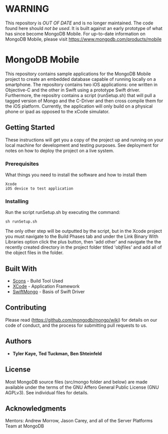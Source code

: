 
# WARNING

This repository is *OUT OF DATE* and is no longer maintained. The code found here should *not be used*. It is built against an early prototype of what has since become MongoDB Mobile. For up-to-date information on MongoDB Mobile, please visit https://www.mongodb.com/products/mobile

# MongoDB Mobile

This repository contains sample applications for the MongoDB Mobile project to create an embedded database capable of running locally on a smartphone. The repository contains two iOS applications: one written in Objective-C and the other in Swift using a prototype Swift driver. Furthermore, the repositry contains a script (runSetup.sh) that will pull a tagged version of Mongo and the C-Driver and then cross compile them for the iOS platform. Currently, the application will only build on a physical phone or ipad as opposed to the xCode simulator. 

## Getting Started

These instructions will get you a copy of the project up and running on your local machine for development and testing purposes. See deployment for notes on how to deploy the project on a live system.

### Prerequisites

What things you need to install the software and how to install them

```
Xcode
iOS device to test application
```

### Installing

Run the script runSetup.sh by executing the command:
```
sh runSetup.sh
```

The only other step will be outputted by the script, but in the Xcode project you must navigate to the Build Phases tab and under the Link Binary With Libraries option click the plus button, then 'add other' and navigate the the recently created directory in the project folder titled 'objfiles' and add all of the object files in the folder. 

## Built With

* [Scons](http://scons.org/) - Build Tool Used
* [XCode](https://developer.apple.com/xcode/) - Application Framework
* [SwiftMongo](https://github.com/Danappelxx/SwiftMongoDB) - Basis of Swift Driver

## Contributing

Please read (https://github.com/mongodb/mongo/wiki) for details on our code of conduct, and the process for submitting pull requests to us.

## Authors

* **Tyler Kaye,** 
**Ted Tuckman,** 
**Ben Shteinfeld**

## License

Most MongoDB source files (src/mongo folder and below) are made available
  under the terms of the GNU Affero General Public License (GNU AGPLv3). See
  individual files for details.

## Acknowledgments

Mentors: Andrew Morrow, Jason Carey, and all of the Server Platforms Team at MongoDB
